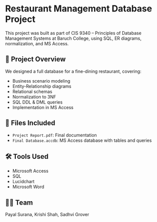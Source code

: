 # Restaurant Management Database Project

This project was built as part of CIS 9340 – Principles of Database Management Systems at Baruch College, using SQL, ER diagrams, normalization, and MS Access.

## 📄 Project Overview

We designed a full database for a fine-dining restaurant, covering:

- Business scenario modeling
- Entity-Relationship diagrams
- Relational schemas
- Normalization to 3NF
- SQL DDL & DML queries
- Implementation in MS Access

## 📁 Files Included

- `Project Report.pdf`: Final documentation
- `Final Database.accdb`: MS Access database with tables and queries

## 🛠 Tools Used

- Microsoft Access
- SQL
- Lucidchart
- Microsoft Word

## 👩‍💻 Team

Payal Surana, Krishi Shah, Sadhvi Grover
